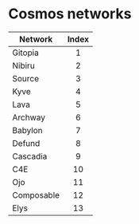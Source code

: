 # Cosmos networks

| Network     | Index |
|-------------|:-----:|
| Gitopia     |   1   |
| Nibiru      |   2   |
| Source      |   3   |
| Kyve        |   4   |
| Lava        |   5   |
| Archway     |   6   |
| Babylon     |   7   |
| Defund      |   8   |
| Cascadia    |   9   |
| C4E         |  10   |
| Ojo         |  11   |
| Composable  |  12   |
| Elys | 13 |
